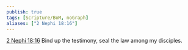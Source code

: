 ```yaml
---
publish: true
tags: [Scripture/BoM, noGraph]
aliases: ["2 Nephi 18:16"]
---
```

[2 Nephi 18:16](https://churchofjesuschrist.org/study/scriptures/bofm/2-ne/18?lang=eng&id=p16#p16) Bind up the testimony, seal the law among my disciples.
